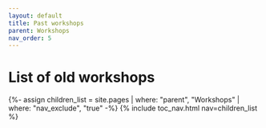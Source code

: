 ```yaml
---
layout: default
title: Past workshops
parent: Workshops
nav_order: 5
---
```

<h1>List of old workshops</h1>
{%- assign children_list = site.pages | where: "parent", "Workshops" | where: "nav_exclude", "true" -%}
{% include toc_nav.html nav=children_list %}

